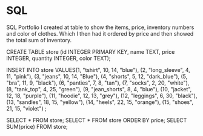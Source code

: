 # SQL
SQL Portfolio
I created at table to show the items, price, inventory numbers and color of clothes. Which I then had it ordered by price and then showed the total sum of inventory.


CREATE TABLE store (id INTEGER PRIMARY KEY, name TEXT, price INTEGER, quantity INTEGER, color TEXT);

INSERT INTO store VALUES(1, "tshirt", 10, 14, "blue"),
(2, "long_sleeve", 4, 11, "pink"),
(3, "jeans", 10, 14, "Blue"),
(4, "shorts", 5, 12, "dark_blue"),
(5, "bra", 11, 9, "black"),
(6, "panties", 7, 8, "tan"),
(7, "socks", 2, 20, "white"),
(8, "tank_top", 4, 25, "green"),
(9, "jean_shorts", 8, 4, "blue"),
(10, "jacket", 12, 18, "purple"),
(11, "hoodie", 12, 13, "grey"),
(12, "leggings", 6, 30, "black"),
(13, "sandles", 18, 15, "yellow"),
(14, "heels", 22, 15, "orange"),
(15, "shoes", 21, 15, "violet")
;

SELECT * FROM store;
SELECT * FROM store ORDER BY price;
SELECT SUM(price) FROM store;
